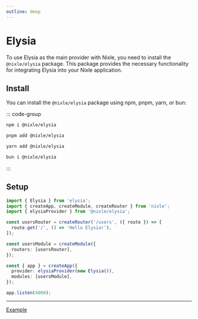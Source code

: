 ```yaml
---
outline: deep
---
```


# Elysia

To use Elysia as the main provider with Nixle, you need to install the `@nixle/elysia` package. This package provides the necessary functionality for integrating Elysia into your Nixle application.

## Install

You can install the `@nixle/elysia` package using npm, pnpm, yarn, or bun:

::: code-group

```sh [npm]
npm i @nixle/elysia
```

```sh [pnpm]
pnpm add @nixle/elysia
```

```sh [yarn]
yarn add @nixle/elysia
```

```sh [bun]
bun i @nixle/elysia
```

:::

## Setup

<!-- prettier-ignore-start -->
```ts
import { Elysia } from 'elysia';
import { createApp, createModule, createRouter } from 'nixle';
import { elysiaProvider } from '@nixle/elysia';

const usersRouter = createRouter('/users', ({ route }) => [
  route.get('/', () => 'Hello Elysia!'),
]);

const usersModule = createModule({
  routers: [usersRouter],
});

const { app } = createApp({
  provider: elysiaProvider(new Elysia()),
  modules: [usersModule],
});

app.listen(4000);
```
<!-- prettier-ignore-end -->

---

[Example](https://github.com/letstri/nixle/blob/main/examples/elysia/index.ts)
